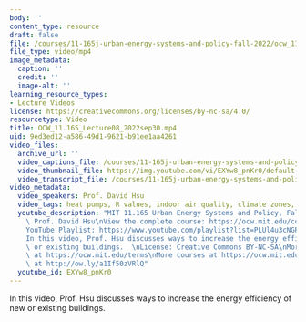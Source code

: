```yaml
---
body: ''
content_type: resource
draft: false
file: /courses/11-165j-urban-energy-systems-and-policy-fall-2022/ocw_11165_lecture08_2022sep30_360p_16_9.mp4
file_type: video/mp4
image_metadata:
  caption: ''
  credit: ''
  image-alt: ''
learning_resource_types:
- Lecture Videos
license: https://creativecommons.org/licenses/by-nc-sa/4.0/
resourcetype: Video
title: OCW_11.165_Lecture08_2022sep30.mp4
uid: 9ed3ed12-a586-49d1-9621-b91ee1aa4261
video_files:
  archive_url: ''
  video_captions_file: /courses/11-165j-urban-energy-systems-and-policy-fall-2022/1NQDD9qDAUiMNUn81C5B1kZEcOscSZgsQ_transcript.webvtt
  video_thumbnail_file: https://img.youtube.com/vi/EXYw8_pnKr0/default.jpg
  video_transcript_file: /courses/11-165j-urban-energy-systems-and-policy-fall-2022/1NQDD9qDAUiMNUn81C5B1kZEcOscSZgsQ_transcript.pdf
video_metadata:
  video_speakers: Prof. David Hsu
  video_tags: heat pumps, R values, indoor air quality, climate zones, smart thermostats
  youtube_description: "MIT 11.165 Urban Energy Systems and Policy, Fall 2022\nInstructor:\
    \ Prof. David Hsu\nView the complete course: https://ocw.mit.edu/courses/urban-energy-systems-and-policy-fall-2022/\n\
    YouTube Playlist: https://www.youtube.com/playlist?list=PLUl4u3cNGP63SEOB1q95TFs0hwyf1d7BG\n\
    In this video, Prof. Hsu discusses ways to increase the energy efficiency of new\
    \ or existing buildings.  \nLicense: Creative Commons BY-NC-SA\nMore information\
    \ at https://ocw.mit.edu/terms\nMore courses at https://ocw.mit.edu\nSupport OCW\
    \ at http://ow.ly/a1If50zVRlQ"
  youtube_id: EXYw8_pnKr0
---
```

In this video, Prof. Hsu discusses ways to increase the energy efficiency of new or existing buildings.